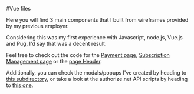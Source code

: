 #Vue files

Here you will find 3 main components that I built from wireframes provided by my previous employer.

Considering this was my first experience with Javascript, node.js, Vue.js and Pug, I'd say that was a decent result.

Feel free to check out the code for the [Payment page](BrandPayment.vue), [Subscription Management page](BrandSubscription.vue)
or the [page Header](Header.vue).

Additionally, you can check the modals/popups I've created by heading to [this subdirectory](src/components/sub-components), or take a look at the authorize.net
API scripts by heading to [this one](scripts).

